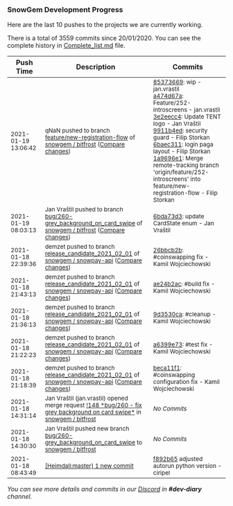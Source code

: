 
### SnowGem Development Progress

Here are the last 10 pushes to the projects we are currently working.

There is a total of 3559 commits since 20/01/2020. You can see the complete history in
 [Complete_list.md](Complete_list.md) file.

| Push Time | Description | Commits |
| --- | --- | --- |
| <sub>2021-01-19 13:06:42</sub> | <sub>qNaN pushed to branch [feature/new\-registration\-flow](https://gitlab.com/snowgem/bitfrost/commits/feature/new-registration-flow) of [snowgem / bitfrost](https://gitlab.com/snowgem/bitfrost) ([Compare changes](https://gitlab.com/snowgem/bitfrost/compare/05f4da448439f6cd407ba61fa0e908e6d5bd426d...1a9696e163d2441140c2973bc9780aed9d41aeba))</sub> | <sub>[85373669](https://gitlab.com/snowgem/bitfrost/-/commit/85373669127af0768a3961c8fa205dd86cf4b63d): wip - jan.vrastil<br>[a474d67a](https://gitlab.com/snowgem/bitfrost/-/commit/a474d67a116a8df530fcb845d4ccbea19db33c95): Feature/252-introscreens - jan.vrastil<br>[3e2eecc4](https://gitlab.com/snowgem/bitfrost/-/commit/3e2eecc4f64f196167670da12668ec12ce52d788): Update TENT logo - Jan Vraštil<br>[9911b4ed](https://gitlab.com/snowgem/bitfrost/-/commit/9911b4ed91d0e3e58c3c3deb7f1b2fa81607d5b3): security guard - Filip Storkan<br>[6baec311](https://gitlab.com/snowgem/bitfrost/-/commit/6baec311e6b1779c7a55636d0e1e6823af2111fd): login paga layout - Filip Storkan<br>[1a9696e1](https://gitlab.com/snowgem/bitfrost/-/commit/1a9696e163d2441140c2973bc9780aed9d41aeba): Merge remote-tracking branch 'origin/feature/252-introscreens' into feature/new-registration-flow - Filip Storkan</sub> |
| <sub>2021-01-19 08:03:13</sub> | <sub>Jan Vraštil pushed to branch [bug/260\-grey\_background\_on\_card\_swipe](https://gitlab.com/snowgem/bitfrost/commits/bug/260-grey_background_on_card_swipe) of [snowgem / bitfrost](https://gitlab.com/snowgem/bitfrost) ([Compare changes](https://gitlab.com/snowgem/bitfrost/compare/28c6bdef5f1200f09a6fb7b6d185e277d736788b...6bda73d3dd281e6fe84e8efeaef03b74a63e2b66))</sub> | <sub>[6bda73d3](https://gitlab.com/snowgem/bitfrost/-/commit/6bda73d3dd281e6fe84e8efeaef03b74a63e2b66): update CardState enum - Jan Vraštil</sub> |
| <sub>2021-01-18 22:39:36</sub> | <sub>demzet pushed to branch [release\_candidate\_2021\_02\_01](https://gitlab.com/snowgem/snowpay-api/commits/release_candidate_2021_02_01) of [snowgem / snowpay\-api](https://gitlab.com/snowgem/snowpay-api) ([Compare changes](https://gitlab.com/snowgem/snowpay-api/compare/ae24b2ac658ff90455c04c2d4a0247e689427fb3...26bbcb2bb74f7a82a076023cb022206a18ebefed))</sub> | <sub>[26bbcb2b](https://gitlab.com/snowgem/snowpay-api/-/commit/26bbcb2bb74f7a82a076023cb022206a18ebefed): #coinswapping fix - Kamil Wojciechowski</sub> |
| <sub>2021-01-18 21:43:13</sub> | <sub>demzet pushed to branch [release\_candidate\_2021\_02\_01](https://gitlab.com/snowgem/snowpay-api/commits/release_candidate_2021_02_01) of [snowgem / snowpay\-api](https://gitlab.com/snowgem/snowpay-api) ([Compare changes](https://gitlab.com/snowgem/snowpay-api/compare/9d3530cab846193e2a23a7f9fb3f9512ede9e695...ae24b2ac658ff90455c04c2d4a0247e689427fb3))</sub> | <sub>[ae24b2ac](https://gitlab.com/snowgem/snowpay-api/-/commit/ae24b2ac658ff90455c04c2d4a0247e689427fb3): #build fix - Kamil Wojciechowski</sub> |
| <sub>2021-01-18 21:36:13</sub> | <sub>demzet pushed to branch [release\_candidate\_2021\_02\_01](https://gitlab.com/snowgem/snowpay-api/commits/release_candidate_2021_02_01) of [snowgem / snowpay\-api](https://gitlab.com/snowgem/snowpay-api) ([Compare changes](https://gitlab.com/snowgem/snowpay-api/compare/a6399e73107b726d07fc929116a05aa6ddda2b65...9d3530cab846193e2a23a7f9fb3f9512ede9e695))</sub> | <sub>[9d3530ca](https://gitlab.com/snowgem/snowpay-api/-/commit/9d3530cab846193e2a23a7f9fb3f9512ede9e695): #cleanup - Kamil Wojciechowski</sub> |
| <sub>2021-01-18 21:22:23</sub> | <sub>demzet pushed to branch [release\_candidate\_2021\_02\_01](https://gitlab.com/snowgem/snowpay-api/commits/release_candidate_2021_02_01) of [snowgem / snowpay\-api](https://gitlab.com/snowgem/snowpay-api) ([Compare changes](https://gitlab.com/snowgem/snowpay-api/compare/beca11f137220834e2445213de055f1594389fb0...a6399e73107b726d07fc929116a05aa6ddda2b65))</sub> | <sub>[a6399e73](https://gitlab.com/snowgem/snowpay-api/-/commit/a6399e73107b726d07fc929116a05aa6ddda2b65): #test fix - Kamil Wojciechowski</sub> |
| <sub>2021-01-18 21:18:39</sub> | <sub>demzet pushed to branch [release\_candidate\_2021\_02\_01](https://gitlab.com/snowgem/snowpay-api/commits/release_candidate_2021_02_01) of [snowgem / snowpay\-api](https://gitlab.com/snowgem/snowpay-api) ([Compare changes](https://gitlab.com/snowgem/snowpay-api/compare/cef3474cf2b121b36e41138872804e6f2caab280...beca11f137220834e2445213de055f1594389fb0))</sub> | <sub>[beca11f1](https://gitlab.com/snowgem/snowpay-api/-/commit/beca11f137220834e2445213de055f1594389fb0): #coinswapping configuration fix - Kamil Wojciechowski</sub> |
| <sub>2021-01-18 14:31:14</sub> | <sub>Jan Vraštil (jan.vrastil) opened merge request [\!148 \*bug/260 \- fix grey background on card swipe\*](https://gitlab.com/snowgem/bitfrost/-/merge_requests/148) in [snowgem / bitfrost](https://gitlab.com/snowgem/bitfrost)</sub> | <sub>_No Commits_</sub> |
| <sub>2021-01-18 14:30:30</sub> | <sub>Jan Vraštil pushed new branch [bug/260\-grey\_background\_on\_card\_swipe](https://gitlab.com/snowgem/bitfrost/commits/bug/260-grey_background_on_card_swipe) to [snowgem / bitfrost](https://gitlab.com/snowgem/bitfrost)</sub> | <sub>_No Commits_</sub> |
| <sub>2021-01-18 08:43:49</sub> | <sub>[[Heimdall:master] 1 new commit](https://github.com/ciripel/Heimdall/commit/f892b65a8632a3924edf4e054b540843e0da4de8)</sub> | <sub>[f892b65](https://github.com/ciripel/Heimdall/commit/f892b65a8632a3924edf4e054b540843e0da4de8) adjusted autorun python version - ciripel</sub> |

_You can see more details and commits in our [Discord](https://discord.gg/zumGnbg) in **#dev-diary** channel._
